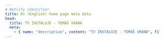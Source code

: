 ```yaml
---
# Netlify identifier
title: En (English) home page meta data
head:
  title: TV INSTALUJE - TOMÁŠ VRÁNA
  meta:
    - { name: "description", content: "TV INSTALUJE - TOMÁŠ VRÁNA", file: "" }
---
```

